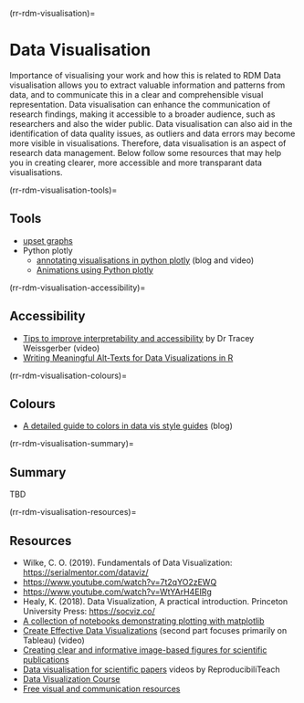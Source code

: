 (rr-rdm-visualisation)=
# Data Visualisation

Importance of visualising your work and how this is related to RDM
Data visualisation allows you to extract valuable information and patterns from data, and to communicate this in a clear and comprehensible visual representation. 
Data visualisation can enhance the communication of research findings, making it accessible to a broader audience, such as researchers and also the wider public. 
Data visualisation can also aid in the identification of data quality issues, as outliers and data errors may become more visible in visualisations. 
Therefore, data visualisation is an aspect of research data management. 
Below follow some resources that may help you in creating clearer, more accessible and more transparant data visualisations. 

(rr-rdm-visualisation-tools)=
## Tools

- [upset graphs](https://upset.app/)
- Python plotly
  - [annotating visualisations in python plotly](https://medium.com/nerd-for-tech/enriching-data-visualizations-with-annotations-in-plotly-using-python-6127ff6e0f80) (blog and video)
  - [Animations using Python plotly](https://youtu.be/kMFvpmOaF2I)

(rr-rdm-visualisation-accessibility)=
## Accessibility

- [Tips to improve interpretability and accessibility](https://www.youtube.com/watch?v=RzT95DVUMnw) by Dr Tracey Weissgerber (video)
- [Writing Meaningful Alt-Texts for Data Visualizations in R](https://www.youtube.com/watch?v=dXV5bx1WQTM)

(rr-rdm-visualisation-colours)=
## Colours

- [A detailed guide to colors in data vis style guides](https://blog.datawrapper.de/colors-for-data-vis-style-guides/) (blog)

(rr-rdm-visualisation-summary)=
## Summary

TBD

(rr-rdm-visualisation-resources)=
## Resources
- Wilke, C. O. (2019). Fundamentals of Data Visualization: https://serialmentor.com/dataviz/
- https://www.youtube.com/watch?v=7t2qYO2zEWQ 
- https://www.youtube.com/watch?v=WtYArH4EIRg
- Healy, K. (2018). Data Visualization, A practical introduction. Princeton University Press: https://socviz.co/
- [A collection of notebooks demonstrating plotting with matplotlib](https://github.com/KirstieJane/NH19-Visualization/)
- [Create Effective Data Visualizations](https://youtu.be/jt-VdyFzjj0) (second part focuses primarily on Tableau) (video)
- [Creating clear and informative image-based figures for scientific publications](https://doi.org/10.1371/journal.pbio.3001161%20See%20th)
- [Data visualisation for scientific papers](https://www.youtube.com/playlist?list=PLWb8IFSVeQ62NbG-u4vQlh4srFcC2KH5g) videos by ReproducibiliTeach
- [Data Visualization Course](https://exploratory-data-visualization.netlify.app/)
- [Free visual and communication resources](https://padlet.com/evansemporiumstore/lks3aoyyhkpnkmpe)
